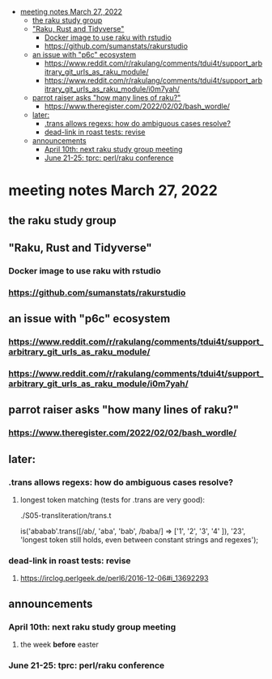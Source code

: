 - [meeting notes March 27, 2022](#org66327c8)
  - [the raku study group](#orgc7b6327)
  - ["Raku, Rust and Tidyverse"](#orgd73cdcd)
    - [Docker image to use raku with rstudio](#org40c71ae)
    - [<https://github.com/sumanstats/rakurstudio>](#org53dc703)
  - [an issue with "p6c" ecosystem](#orgd3880d0)
    - [<https://www.reddit.com/r/rakulang/comments/tdui4t/support_arbitrary_git_urls_as_raku_module/>](#org5e23a1d)
    - [<https://www.reddit.com/r/rakulang/comments/tdui4t/support_arbitrary_git_urls_as_raku_module/i0m7yah/>](#org0184dc5)
  - [parrot raiser asks "how many lines of raku?"](#orgdc038e6)
    - [<https://www.theregister.com/2022/02/02/bash_wordle/>](#org1a9f7e3)
  - [later:](#org32e897a)
    - [.trans allows regexs: how do ambiguous cases resolve?](#orgca7da87)
    - [dead-link in roast tests: revise](#org87136ed)
  - [announcements](#org00a12a4)
    - [April 10th: next raku study group meeting](#org80a1cbe)
    - [June 21-25: tprc: perl/raku conference](#org9031a8a)


<a id="org66327c8"></a>

# meeting notes March 27, 2022


<a id="orgc7b6327"></a>

## the raku study group


<a id="orgd73cdcd"></a>

## "Raku, Rust and Tidyverse"


<a id="org40c71ae"></a>

### Docker image to use raku with rstudio


<a id="org53dc703"></a>

### <https://github.com/sumanstats/rakurstudio>


<a id="orgd3880d0"></a>

## an issue with "p6c" ecosystem


<a id="org5e23a1d"></a>

### <https://www.reddit.com/r/rakulang/comments/tdui4t/support_arbitrary_git_urls_as_raku_module/>


<a id="org0184dc5"></a>

### <https://www.reddit.com/r/rakulang/comments/tdui4t/support_arbitrary_git_urls_as_raku_module/i0m7yah/>


<a id="orgdc038e6"></a>

## parrot raiser asks "how many lines of raku?"


<a id="org1a9f7e3"></a>

### <https://www.theregister.com/2022/02/02/bash_wordle/>


<a id="org32e897a"></a>

## later:


<a id="orgca7da87"></a>

### .trans allows regexs: how do ambiguous cases resolve?

1.  longest token matching (tests for .trans are very good):

    ./S05-transliteration/trans.t
    
    is('ababab'.trans([/ab/, 'aba', 'bab', /baba/] => ['1', '2', '3', '4' ]), '23', 'longest token still holds, even between constant strings and regexes');


<a id="org87136ed"></a>

### dead-link in roast tests: revise

1.  <https://irclog.perlgeek.de/perl6/2016-12-06#i_13692293>


<a id="org00a12a4"></a>

## announcements


<a id="org80a1cbe"></a>

### April 10th: next raku study group meeting

1.  the week **before** easter


<a id="org9031a8a"></a>

### June 21-25: tprc: perl/raku conference
